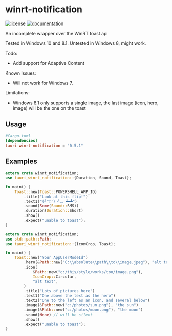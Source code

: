 # winrt-notification

[![license](https://img.shields.io/crates/l/tauri-winrt-notification.svg)](https://crates.io/crates/tauri-winrt-notification/)
[![documentation](https://img.shields.io/crates/v/tauri-winrt-notification?style=flat-square)](https://docs.rs/tauri-winrt-notification)


An incomplete wrapper over the WinRT toast api

Tested in Windows 10 and 8.1. Untested in Windows 8, might work.

Todo:
* Add support for Adaptive Content

Known Issues:
* Will not work for Windows 7.

Limitations:
* Windows 8.1 only supports a single image, the last image (icon, hero, image) will be the one on the toast

## Usage

```toml
#Cargo.toml
[dependencies]
tauri-winrt-notification = "0.5.1"
```

## Examples

```rust
extern crate winrt_notification;
use tauri_winrt_notification::{Duration, Sound, Toast};

fn main() {
    Toast::new(Toast::POWERSHELL_APP_ID)
        .title("Look at this flip!")
        .text1("(╯°□°）╯︵ ┻━┻")
        .sound(Some(Sound::SMS))
        .duration(Duration::Short)
        .show()
        .expect("unable to toast");
}
```

```rust
extern crate winrt_notification;
use std::path::Path;
use tauri_winrt_notification::{IconCrop, Toast};

fn main() {
    Toast::new("Your AppUserModeId")
        .hero(&Path::new("C:\\absolute\\path\\to\\image.jpeg"), "alt text")
        .icon(
            &Path::new("c:/this/style/works/too/image.png"),
            IconCrop::Circular,
            "alt text",
        )
        .title("Lots of pictures here")
        .text1("One above the text as the hero")
        .text2("One to the left as an icon, and several below")
        .image(&Path::new("c:/photos/sun.png"), "the sun")
        .image(&Path::new("c:/photos/moon.png"), "the moon")
        .sound(None) // will be silent
        .show()
        .expect("unable to toast");
}
```
